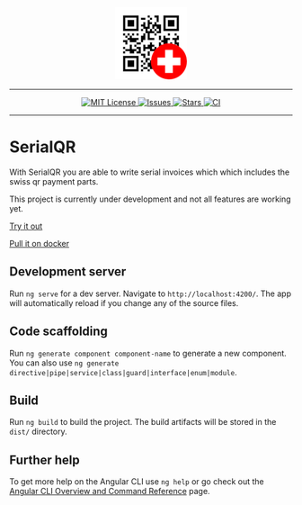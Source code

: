 <div align="center">
  <img alt="QR-Bill Generator" src="https://raw.githubusercontent.com/lucbu01/serial-qr/master/src/assets/icons/icon-128x128.png">
</div>

---

<div align="center">
  <a href="https://github.com/lucbu01/serial-qr/blob/main/LICENCE">
    <img alt="MIT License" src="https://img.shields.io/badge/licence-MIT-brightgreen">
  </a>
  <a href="https://github.com/lucbu01/serial-qr/issues">
    <img alt="Issues" src="https://img.shields.io/github/issues-raw/lucbu01/qr-bill-generator?style=flat-square">
  </a>
  <a href="https://github.com/lucbu01/serial-qr/stargazers">
    <img alt="Stars" src="https://img.shields.io/github/stars/lucbu01/qr-bill-generator?color=brightgreen&style=flat-square">
  </a>
  <a href="https://github.com/lucbu01/serial-qr/actions?query=workflow%3Abuild">
    <img alt="CI" src="https://img.shields.io/github/workflow/status/lucbu01/qr-bill-generator/build?style=flat-square">
  </a>
</div>

---

# SerialQR

With SerialQR you are able to write serial invoices which which includes the swiss qr payment parts.

This project is currently under development and not all features are working yet.

[Try it out](https://qr.lucbu.ch)

[Pull it on docker](https://hub.docker.com/r/lucbu01/serial-qr)

## Development server

Run `ng serve` for a dev server. Navigate to `http://localhost:4200/`. The app will automatically reload if you change any of the source files.

## Code scaffolding

Run `ng generate component component-name` to generate a new component. You can also use `ng generate directive|pipe|service|class|guard|interface|enum|module`.

## Build

Run `ng build` to build the project. The build artifacts will be stored in the `dist/` directory.

## Further help

To get more help on the Angular CLI use `ng help` or go check out the [Angular CLI Overview and Command Reference](https://angular.io/cli) page.
